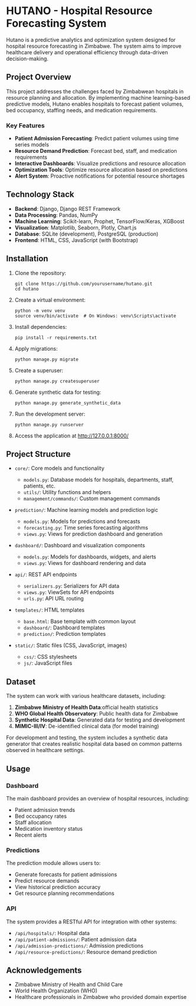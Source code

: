 # HUTANO - Hospital Resource Forecasting System

Hutano is a predictive analytics and optimization system designed for hospital resource forecasting in Zimbabwe.
 The system aims to improve healthcare delivery and operational efficiency through data-driven decision-making.

## Project Overview

This project addresses the challenges faced by Zimbabwean hospitals in resource planning and allocation.
 By implementing machine learning-based predictive models, Hutano enables hospitals to forecast patient volumes, bed occupancy, staffing needs, and medication requirements.

### Key Features

- **Patient Admission Forecasting**: Predict patient volumes using time series models
- **Resource Demand Prediction**: Forecast bed, staff, and medication requirements
- **Interactive Dashboards**: Visualize predictions and resource allocation
- **Optimization Tools**: Optimize resource allocation based on predictions
- **Alert System**: Proactive notifications for potential resource shortages

## Technology Stack

- **Backend**: Django, Django REST Framework
- **Data Processing**: Pandas, NumPy
- **Machine Learning**: Scikit-learn, Prophet, TensorFlow/Keras, XGBoost
- **Visualization**: Matplotlib, Seaborn, Plotly, Chart.js
- **Database**: SQLite (development), PostgreSQL (production)
- **Frontend**: HTML, CSS, JavaScript (with Bootstrap)

## Installation

1. Clone the repository:
   ```
   git clone https://github.com/yourusername/hutano.git
   cd hutano
   ```

2. Create a virtual environment:
   ```
   python -m venv venv
   source venv/bin/activate  # On Windows: venv\Scripts\activate
   ```

3. Install dependencies:
   ```
   pip install -r requirements.txt
   ```

4. Apply migrations:
   ```
   python manage.py migrate
   ```

5. Create a superuser:
   ```
   python manage.py createsuperuser
   ```

6. Generate synthetic data for testing:
   ```
   python manage.py generate_synthetic_data
   ```

7. Run the development server:
   ```
   python manage.py runserver
   ```

8. Access the application at http://127.0.0.1:8000/

## Project Structure

- `core/`: Core models and functionality
  - `models.py`: Database models for hospitals, departments, staff, patients, etc.
  - `utils/`: Utility functions and helpers
  - `management/commands/`: Custom management commands

- `prediction/`: Machine learning models and prediction logic
  - `models.py`: Models for predictions and forecasts
  - `forecasting.py`: Time series forecasting algorithms
  - `views.py`: Views for prediction dashboard and generation

- `dashboard/`: Dashboard and visualization components
  - `models.py`: Models for dashboards, widgets, and alerts
  - `views.py`: Views for dashboard rendering and data

- `api/`: REST API endpoints
  - `serializers.py`: Serializers for API data
  - `views.py`: ViewSets for API endpoints
  - `urls.py`: API URL routing

- `templates/`: HTML templates
  - `base.html`: Base template with common layout
  - `dashboard/`: Dashboard templates
  - `prediction/`: Prediction templates

- `static/`: Static files (CSS, JavaScript, images)
  - `css/`: CSS stylesheets
  - `js/`: JavaScript files

## Dataset

The system can work with various healthcare datasets, including:

1. **Zimbabwe Ministry of Health Data**:official health statistics
2. **WHO Global Health Observatory**: Public health data for Zimbabwe
3. **Synthetic Hospital Data**: Generated data for testing and development
4. **MIMIC-III/IV**: De-identified clinical data (for model training)

For development and testing, the system includes a synthetic data generator that creates realistic hospital data based on common patterns observed in healthcare settings.

## Usage

### Dashboard

The main dashboard provides an overview of hospital resources, including:
- Patient admission trends
- Bed occupancy rates
- Staff allocation
- Medication inventory status
- Recent alerts

### Predictions

The prediction module allows users to:
- Generate forecasts for patient admissions
- Predict resource demands
- View historical prediction accuracy
- Get resource planning recommendations

### API

The system provides a RESTful API for integration with other systems:
- `/api/hospitals/`: Hospital data
- `/api/patient-admissions/`: Patient admission data
- `/api/admission-predictions/`: Admission predictions
- `/api/resource-predictions/`: Resource demand prediction

## Acknowledgements

- Zimbabwe Ministry of Health and Child Care
- World Health Organization (WHO)
- Healthcare professionals in Zimbabwe who provided domain expertise
